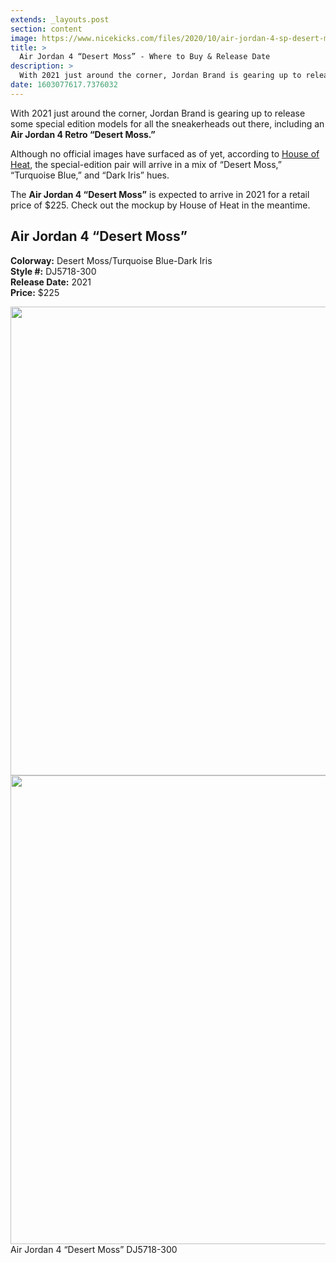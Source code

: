 ```yaml
--- 
extends: _layouts.post 
section: content 
image: https://www.nicekicks.com/files/2020/10/air-jordan-4-sp-desert-moss-dj5718-300-release-date-0.jpg 
title: > 
  Air Jordan 4 “Desert Moss” - Where to Buy & Release Date 
description: > 
  With 2021 just around the corner, Jordan Brand is gearing up to release some special edition models for all the sneakerheads out there, including an Air Jordan 4 Retro “Desert Moss.”Although no official images have surfaced as of yet, according to House of Heat, the special-edition pair will arrive in a mix of “Desert Moss,” “Turquoise Blue,” and “Dark Iris” hues.The Air Jordan 4 “Desert Moss” is expected to arrive in 2021 for a retail price of $225.Check out the mockup by House of Heat in the meantime.Air Jordan 4 “Desert Moss” Colorway: Desert Moss/Turquoise Blue-Dark IrisStyle #: DJ5718-300Release Date: 2021Price: $225 
date: 1603077617.7376032 
--- 
```

<div><p>With 2021 just around the corner, Jordan Brand is gearing up to release some special edition models for all the sneakerheads out there, including an <strong>Air Jordan 4 Retro &#8220;Desert Moss.&#8221;</strong></p>
<p>Although no official images have surfaced as of yet, according to <a href="https://houseofheat.co/jordan/air-jordan-4-sp-desert-moss-dj5718-300-release-date/">House of Heat</a>, the special-edition pair will arrive in a mix of &#8220;Desert Moss,&#8221; &#8220;Turquoise Blue,&#8221; and &#8220;Dark Iris&#8221; hues.</p>
<p>The <strong>Air Jordan 4 &#8220;Desert Moss&#8221;</strong>&#160;is expected to arrive in 2021 for a retail price of $225. Check out the mockup by House of Heat in the meantime.</p>
<h2 id="h-air-jordan-4-desert-moss"><strong>Air Jordan 4 &#8220;Desert Moss&#8221;</strong></h2>
<p><strong>Colorway:</strong> Desert Moss/Turquoise Blue-Dark Iris<br><strong>Style #:</strong> DJ5718-300 <br><strong>Release Date:</strong> 2021<br><strong>Price:</strong> $225</p>
<p class="wpforms-container mini has-black-background-color wpforms-location-release_info" id="wpforms-939074"></p> <img width="1187" height="750" src="" alt="" class="wp-image-945338"><img width="1187" height="750" src="https://www.nicekicks.com/files/2020/10/air-jordan-4-sp-desert-moss-dj5718-300-release-date-1-1187x750.png" alt="" class="wp-image-945338">Air Jordan 4 &#8220;Desert Moss&#8221; DJ5718-300
</div>